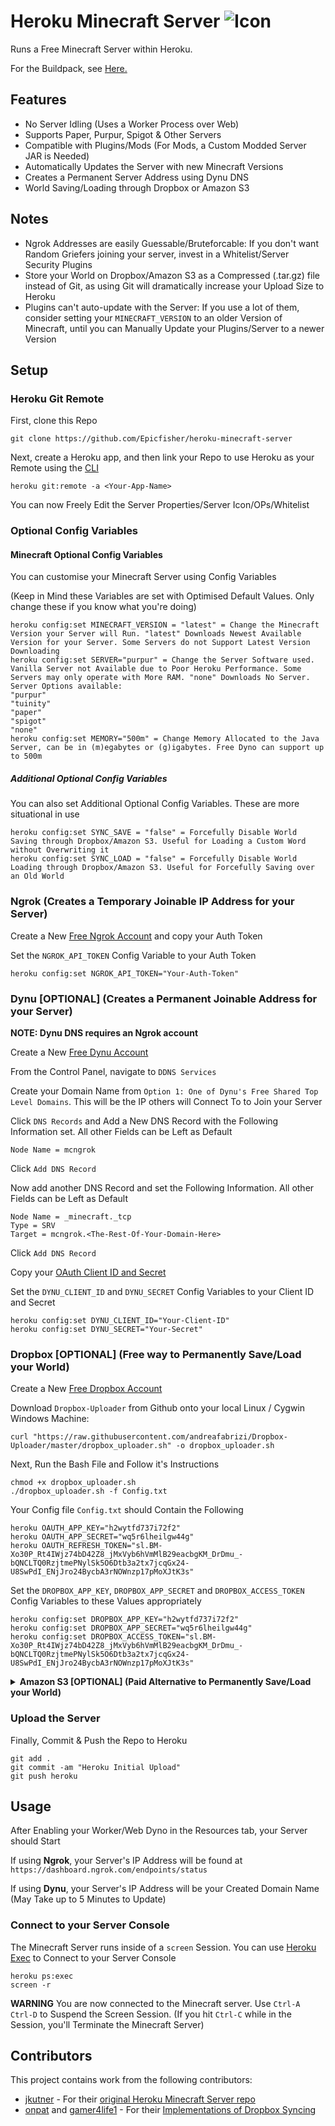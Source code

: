 # Heroku Minecraft Server ![Icon](server-icon.png)
Runs a Free Minecraft Server within Heroku.

For the Buildpack, see [Here.](https://github.com/Epicfisher/heroku-buildpack-minecraft)

## Features

* No Server Idling (Uses a Worker Process over Web)
* Supports Paper, Purpur, Spigot & Other Servers
* Compatible with Plugins/Mods (For Mods, a Custom Modded Server JAR is Needed)
* Automatically Updates the Server with new Minecraft Versions
* Creates a Permanent Server Address using Dynu DNS
* World Saving/Loading through Dropbox or Amazon S3

## Notes

* Ngrok Addresses are easily Guessable/Bruteforcable: If you don't want Random Griefers joining your server, invest in a Whitelist/Server Security Plugins
* Store your World on Dropbox/Amazon S3 as a Compressed (.tar.gz) file instead of Git, as using Git will dramatically increase your Upload Size to Heroku
* Plugins can't auto-update with the Server: If you use a lot of them, consider setting your `MINECRAFT_VERSION` to an older Version of Minecraft, until you can Manually Update your Plugins/Server to a newer Version

## Setup

### Heroku Git Remote

First, clone this Repo

```
git clone https://github.com/Epicfisher/heroku-minecraft-server
```

Next, create a Heroku app, and then link your Repo to use Heroku as your Remote using the [CLI](https://toolbelt.heroku.com/)

```
heroku git:remote -a <Your-App-Name>
```

You can now Freely Edit the Server Properties/Server Icon/OPs/Whitelist

### Optional Config Variables

#### Minecraft Optional Config Variables

You can customise your Minecraft Server using Config Variables

(Keep in Mind these Variables are set with Optimised Default Values. Only change these if you know what you're doing)

```
heroku config:set MINECRAFT_VERSION = "latest" = Change the Minecraft Version your Server will Run. "latest" Downloads Newest Available Version for your Server. Some Servers do not Support Latest Version Downloading
heroku config:set SERVER="purpur" = Change the Server Software used. Vanilla Server not Available due to Poor Heroku Performance. Some Servers may only operate with More RAM. "none" Downloads No Server. Server Options available:
"purpur"
"tuinity"
"paper"
"spigot"
"none"
heroku config:set MEMORY="500m" = Change Memory Allocated to the Java Server, can be in (m)egabytes or (g)igabytes. Free Dyno can support up to 500m
```

##### Additional Optional Config Variables

You can also set Additional Optional Config Variables. These are more situational in use

```
heroku config:set SYNC_SAVE = "false" = Forcefully Disable World Saving through Dropbox/Amazon S3. Useful for Loading a Custom Word without Overwriting it
heroku config:set SYNC_LOAD = "false" = Forcefully Disable World Loading through Dropbox/Amazon S3. Useful for Forcefully Saving over an Old World
```

### Ngrok (Creates a Temporary Joinable IP Address for your Server)

Create a New [Free Ngrok Account](https://ngrok.com/) and copy your Auth Token

Set the `NGROK_API_TOKEN` Config Variable to your Auth Token

```
heroku config:set NGROK_API_TOKEN="Your-Auth-Token"
```

### Dynu [OPTIONAL] (Creates a Permanent Joinable Address for your Server)

**NOTE: Dynu DNS requires an Ngrok account**

Create a New [Free Dynu Account](https://dynu.com)

From the Control Panel, navigate to `DDNS Services`

Create your Domain Name from `Option 1: One of Dynu's Free Shared Top Level Domains`. This will be the IP others will Connect To to Join your Server

Click `DNS Records` and Add a New DNS Record with the Following Information set. All other Fields can be Left as Default

```
Node Name = mcngrok
```

Click `Add DNS Record`

Now add another DNS Record and set the Following Information. All other Fields can be Left as Default
```
Node Name = _minecraft._tcp
Type = SRV
Target = mcngrok.<The-Rest-Of-Your-Domain-Here>
```

Click `Add DNS Record`

Copy your [OAuth Client ID and Secret](https://www.dynu.com/ControlPanel/APICredentials)

Set the `DYNU_CLIENT_ID` and `DYNU_SECRET` Config Variables to your Client ID and Secret

```
heroku config:set DYNU_CLIENT_ID="Your-Client-ID"
heroku config:set DYNU_SECRET="Your-Secret"
```

### Dropbox [OPTIONAL] (Free way to Permanently Save/Load your World)

Create a New [Free Dropbox Account](https://www.dropbox.com/basic)

Download `Dropbox-Uploader` from Github onto your local Linux / Cygwin Windows Machine:

```
curl "https://raw.githubusercontent.com/andreafabrizi/Dropbox-Uploader/master/dropbox_uploader.sh" -o dropbox_uploader.sh
```

Next, Run the Bash File and Follow it's Instructions

```
chmod +x dropbox_uploader.sh
./dropbox_uploader.sh -f Config.txt
```

Your Config file `Config.txt` should Contain the Following

```CONFIGFILE_VERSION=2.0
heroku OAUTH_APP_KEY="h2wytfd737i72f2"
heroku OAUTH_APP_SECRET="wq5r6lheilgw44g"
heroku OAUTH_REFRESH_TOKEN="sl.BM-Xo30P_Rt4IWjz74bD42Z8_jMxVyb6hVmMlB29eacbgKM_DrDmu_-bQNCLTQ0RzjtmePNylSk5O6Dtb3a2tx7jcqGx24-U8SwPdI_ENjJro24BycbA3rNOWnzp17pMoXJtK3s"
```

Set the `DROPBOX_APP_KEY`, `DROPBOX_APP_SECRET` and `DROPBOX_ACCESS_TOKEN` Config Variables to these Values appropriately

```
heroku config:set DROPBOX_APP_KEY="h2wytfd737i72f2"
heroku config:set DROPBOX_APP_SECRET="wq5r6lheilgw44g"
heroku config:set DROPBOX_ACCESS_TOKEN="sl.BM-Xo30P_Rt4IWjz74bD42Z8_jMxVyb6hVmMlB29eacbgKM_DrDmu_-bQNCLTQ0RzjtmePNylSk5O6Dtb3a2tx7jcqGx24-U8SwPdI_ENjJro24BycbA3rNOWnzp17pMoXJtK3s"
```

<details><summary><b>Amazon S3 [OPTIONAL] (Paid Alternative to Permanently Save/Load your World)</b></summary>

Create an [AWS Account](https://aws.amazon.com/) and an S3 Bucket

Configure the Bucket and set your AWS Keys to the `AWS_BUCKET`, `AWS_ACCESS_KEY` and `AWS_SECRET_KEY` Config Variables

```
heroku config:set AWS_BUCKET="Your-Bucket-Name"
heroku config:set AWS_ACCESS_KEY="Your-Access-Key"
heroku config:set AWS_SECRET_KEY="Your-Secret-Key"
```
</details>

### Upload the Server

Finally, Commit & Push the Repo to Heroku

```
git add .
git commit -am "Heroku Initial Upload"
git push heroku
```

## Usage

After Enabling your Worker/Web Dyno in the Resources tab, your Server should Start

If using **Ngrok**, your Server's IP Address will be found at `https://dashboard.ngrok.com/endpoints/status` 

If using **Dynu**, your Server's IP Address will be your Created Domain Name (May Take up to 5 Minutes to Update)

### Connect to your Server Console

The Minecraft Server runs inside of a `screen` Session. You can use [Heroku Exec](https://devcenter.heroku.com/articles/heroku-exec) to Connect to your Server Console

```
heroku ps:exec
screen -r
```

**WARNING** You are now connected to the Minecraft server. Use `Ctrl-A Ctrl-D` to Suspend the Screen Session. (If you hit `Ctrl-C` while in the Session, you'll Terminate the Minecraft Server)

## Contributors

This project contains work from the following contributors:

- [jkutner](https://github.com/jkutner) - For their [original Heroku Minecraft Server repo](https://github.com/jkutner/heroku-buildpack-minecraft)
- [onpat](https://github.com/onpat) and [gamer4life1](https://github.com/gamer4life1) - For their [Implementations of Dropbox Syncing](https://github.com/onpat/minecraftBuildpack)

